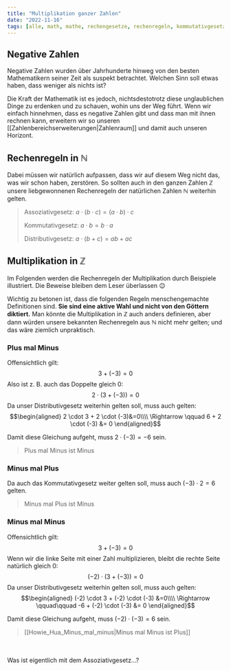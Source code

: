 ```yaml
---
title: "Multiplikation ganzer Zahlen"
date: "2022-11-16"
tags: [alle, math, mathe, rechengesetze, rechenregeln, kommutativgesetz, assoziativgesetz, distributivgesetz, minus, plus, vorzeichen]
---
```


## Negative Zahlen


Negative Zahlen wurden über Jahrhunderte hinweg von den besten Mathematikern seiner Zeit als suspekt betrachtet. Welchen Sinn soll etwas haben, dass weniger als nichts ist?

Die Kraft der Mathematik ist es jedoch, nichtsdestotrotz diese unglaublichen Dinge zu erdenken und zu schauen, wohin uns der Weg führt. 
Wenn wir einfach hinnehmen, dass es negative Zahlen gibt und dass man mit ihnen rechnen kann, erweitern wir so unseren [[Zahlenbereichserweiterungen|Zahlenraum]] und damit auch unseren Horizont. 

## Rechenregeln in $\mathbb{N}$

Dabei müssen wir natürlich aufpassen, dass wir auf diesem Weg nicht das, was wir schon haben, zerstören. So sollten auch in den ganzen Zahlen $\mathbb{Z}$ unsere liebgewonnenen Rechenregeln der natürlichen Zahlen $\mathbb{N}$ weiterhin gelten.

>Assoziativgesetz: $a \cdot (b \cdot c) = (a \cdot b) \cdot c$
>
>Kommutativgesetz: $a \cdot b = b \cdot a$
>
>Distributivgesetz: $a \cdot (b+c) = ab + ac$

## Multiplikation in $\mathbb{Z}$

Im Folgenden werden die Rechenregeln der Multiplikation durch Beispiele illustriert. Die Beweise bleiben dem Leser überlassen 😉

Wichtig zu betonen ist, dass die folgenden Regeln menschengemachte Definitionen sind. **Sie sind eine aktive Wahl und nicht von den Göttern diktiert.**
Man könnte die Multiplikation in $\mathbb{Z}$ auch anders definieren, aber dann würden unsere bekannten Rechenregeln aus $\mathbb{N}$ nicht mehr gelten; und das wäre ziemlich unpraktisch.

### Plus mal Minus

Offensichtlich gilt: 
$$3+(-3)=0$$
Also ist z. B. auch das Doppelte gleich 0:
$$2 \cdot \left(3 + (-3)\right)=0$$
Da unser Distributivgesetz weiterhin gelten soll, muss auch gelten: 
$$\begin{aligned}
2 \cdot 3 + 2 \cdot (-3)&=0\\\\
\Rightarrow \qquad 6 + 2 \cdot (-3) &= 0
\end{aligned}$$

Damit diese Gleichung aufgeht, muss $2 \cdot (-3) = -6$ sein. 

>Plus mal Minus ist Minus

### Minus mal Plus

Da auch das Kommutativgesetz weiter gelten soll, muss auch $(-3) \cdot 2 = 6$ gelten.

> Minus mal Plus ist Minus

### Minus mal Minus

Offensichtlich gilt:
$$3+(-3)=0$$
Wenn wir die linke Seite mit einer Zahl multiplizieren, bleibt die rechte Seite natürlich gleich 0:
$$(-2) \cdot \left(3 + (-3)\right)=0$$
Da unser Distributivgesetz weiterhin gelten soll, muss auch gelten: 
$$\begin{aligned}
(-2) \cdot 3 + (-2) \cdot (-3) &=0\\\\
\Rightarrow \qquad\qquad -6 + (-2) \cdot (-3) &= 0
\end{aligned}$$

Damit diese Gleichung aufgeht, muss $(-2) \cdot (-3) = 6$ sein. 

>[[Howie_Hua_Minus_mal_minus|Minus mal Minus ist Plus]]

<br><br>
Was ist eigentlich mit dem Assoziativgesetz...?